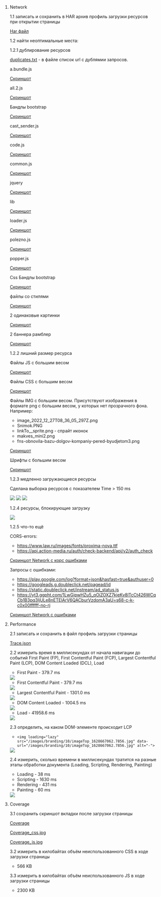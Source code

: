 1.  Network

    1.1 записать и сохранить в HAR архив профиль загрузки ресурсов при открытии страницы

    [Har файл](/src/www.gd.ru.har)

    1.2 найти неоптимальные места:

    1.2.1 дублирование ресурсов

    [duplicates.txt](/duplicates.txt) - в файле список url с дублямии запросов.

    a.bundle.js

    [Скриншот](src/duplicates/a.bundle.jpg)

    all.2.js

    [Скриншот](src/duplicates/all.2.jpg)

    Бандлы bootstrap

    [Скриншот](src/duplicates/bootstrap.jpg)

    cast_sender.js

    [Скриншот](src/duplicates/cast_sender.jpg)

    code.js

    [Скриншот](src/duplicates/code.jpg)

    common.js

    [Скриншот](src/duplicates/common.jpg)

    jquery

    [Скриншот](src/duplicates/jquery.jpg)

    lib

    [Скриншот](src/duplicates/lib.jpg)

    loader.js

    [Скриншот](src/duplicates/loader.jpg)

    polezno.js

    [Скриншот](src/duplicates/polezno.jpg)

    popper.js

    [Скриншот](src/duplicates/popper.jpg)

    Css Бандлы bootstrap

    [Скриншот](src/duplicates/bootstrap_css.jpg)

    файлы со стилями

    [Скриншот](src/duplicates/all.jpg)

    2 одинаковые картинки

    [Скриншот](src/duplicates/img.jpg)

    2 баннера рамблер

    [Скриншот](src/duplicates/rambler100.jpg)

    1.2.2 лишний размер ресурса

    Файлы JS с большим весом

    [Скриншот](src/duplicates/js_big_size.jpg)

    Файлы CSS с большим весом

    [Скриншот](src/duplicates/css_big_size.jpg)

    Файлы IMG с большим весом. Присутствуют изображения в формате png с большим весом, у которых нет прозрачного фона. Например:

    -   image_2022_12_27T08_36_05_297Z.png
    -   Snimok.PNG
    -   linkTo\_\_sprite.png - спрайт иконок
    -   makves_mini2.png
    -   fns-obnovila-bazu-dolgov-kompaniy-pered-byudjetom3.png

    [Скриншот](src/duplicates/img_big_size.jpg)

    Шрифты с большим весом

    [Скриншот](src/duplicates/fonts_big_size.jpg)

    1.2.3 медленно загружающиеся ресурсы

    Сделана выборка ресурсов с показателем Time > 150 ms

    <img src="src/long_requests.jpg"/>

    <img src="src/long_requests2.jpg"/>

    <img src="src/long_requests3.jpg"/>

    1.2.4 ресурсы, блокирующие загрузку

    <img src="src/block_requests.jpg"/>

    1.2.5 что-то ещё

    CORS-errors:

    -   https://www.law.ru/images/fonts/proxima-nova.ttf
    -   https://api.action-media.ru/auth/check-backend/api/v2/auth_check

    [Скриншот Network с корс ошибками](src/blocked_requests.jpg)

    Запросы с ошибками:

    -   https://play.google.com/log?format=json&hasfast=true&authuser=0
    -   https://googleads.g.doubleclick.net/pagead/id
    -   https://static.doubleclick.net/instream/ad_status.js
    -   https://yt3.ggpht.com/1LwGipwHZu5_qOiZOXZ7kjeKv8lTcCt426WCqCb1B3pq3IjULe8nETElArV6QACburVzdomA3aU=s68-c-k-c0x00ffffff-no-rj

    [Скриншот Network с ошибками](src/errors.jpg)

2.  Performance

    2.1 записать и сохранить в файл профиль загрузки страницы

    [Trace.json](/src/Trace-20230615T142315)

    2.2 измерить время в миллисекундах от начала навигации до событий First Paint (FP), First Contentful Paint (FCP), Largest Contentful Paint (LCP), DOM Content Loaded (DCL), Load

    -   First Paint - 379.7 ms

    <img src="src/FP.jpg"/>

    -   First Contentful Paint - 379.7 ms

    <img src="src/FCP.jpg"/>

    -   Largest Contentful Paint - 1301.0 ms

    <img src="src/LCP.jpg"/>

    -   DOM Content Loaded - 1004.5 ms

    <img src="src/DCL.jpg"/>

    -   Load - 41958.6 ms

    <img src="src/Load.jpg"/>

    2.3 определить, на каком DOM-элементе происходит LCP

    -   `<img loading="lazy" src="/images/branding/10/imageTop_1628667062.7856.jpg" data-url="/images/branding/10/imageTop_1628667062.7856.jpg" alt="-">`

    <img src="src/LCPelement.jpg"/>

    2.4 измерить, сколько времени в миллисекундах тратится на разные этапы обработки документа (Loading, Scripting, Rendering, Painting)

    -   Loading - 38 ms
    -   Scripting - 1630 ms
    -   Rendering - 431 ms
    -   Painting - 60 ms

    <img src="src/Load_summary.jpg"/>

3.  Coverage

    3.1 сохранить скриншот вкладки после загрузки страницы

    [Coverage](src/coverage.jpg)

    [Coverage_css.jpg](src/coverage_css.jpg)

    [Coverage_js.jpg](src/coverage_js.jpg)

    3.2 измерить в килобайтах объём неиспользованного CSS в ходе загрузки страницы

    -   566 KB

    3.3 измерить в килобайтах объём неиспользованного JS в ходе загрузки страницы

    -   2300 KB
